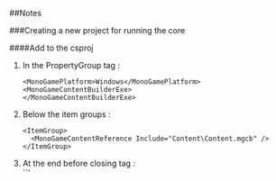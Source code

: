##Notes

###Creating a new project for running the core

####Add to the csproj
1. In the PropertyGroup tag :<br> 
    ```
    <MonoGamePlatform>Windows</MonoGamePlatform>
    <MonoGameContentBuilderExe>
    </MonoGameContentBuilderExe>
    ```
2. Below the item groups :<br> 
    ```
    <ItemGroup>
      <MonoGameContentReference Include="Content\Content.mgcb" />
    </ItemGroup>
    ```
3. At the end before closing tag :<br> 
    ``'
    <Import Project="$(MSBuildExtensionsPath)\MonoGame\v3.0\MonoGame.Content.Builder.targets" />
    ```
